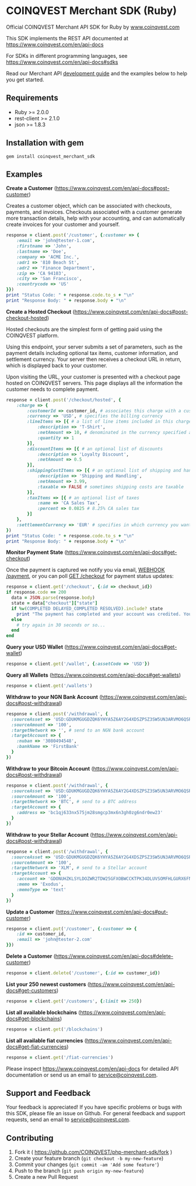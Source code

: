 # COINQVEST Merchant SDK (Ruby)

Official COINQVEST Merchant API SDK for Ruby by www.coinqvest.com

This SDK implements the REST API documented at https://www.coinqvest.com/en/api-docs

For SDKs in different programming languages, see https://www.coinqvest.com/en/api-docs#sdks

Read our Merchant API [development guide](https://www.coinqvest.com/en/blog/guide-mastering-cryptocurrency-checkouts-with-coinqvest-merchant-apis-321ac139ce15) and the examples below to help you get started.

Requirements
------------
* Ruby >= 2.0.0
* rest-client >= 2.1.0
* json >= 1.8.3

Installation with gem
---------------------
`gem install coinqvest_merchant_sdk`

## Examples

**Create a Customer** (https://www.coinqvest.com/en/api-docs#post-customer)

Creates a customer object, which can be associated with checkouts, payments, and invoices. Checkouts associated with a customer generate more transaction details, help with your accounting, and can automatically create invoices for your customer and yourself.

```ruby
response = client.post('/customer', {:customer => {
    :email => 'john@tester-1.com',
    :firstname => 'John',
    :lastname => 'Doe',
    :company => 'ACME Inc.',
    :adr1 => '810 Beach St',
    :adr2 => 'Finance Department',
    :zip => 'CA 94103',
    :city => 'San Francisco',
    :countrycode => 'US'
}})
print "Status Code: " + response.code.to_s + "\n"
print "Response Body: " + response.body + "\n"
```
**Create a Hosted Checkout** (https://www.coinqvest.com/en/api-docs#post-checkout-hosted)

Hosted checkouts are the simplest form of getting paid using the COINQVEST platform. 

Using this endpoint, your server submits a set of parameters, such as the payment details including optional tax items, customer information, and settlement currency. Your server then receives a checkout URL in return, which is displayed back to your customer. 

Upon visiting the URL, your customer is presented with a checkout page hosted on COINQVEST servers. This page displays all the information the customer needs to complete payment.

```ruby
response = client.post('/checkout/hosted', {
    :charge => {
        :customerId => customer_id, # associates this charge with a customer
        :currency => 'USD', # specifies the billing currency
        :lineItems => [{ # a list of line items included in this charge
            :description => 'T-Shirt',
            :netAmount => 10, # denominated in the currency specified above
            :quantity => 1
        }],
        :discountItems => [{ # an optional list of discounts
            :description => 'Loyalty Discount',
            :netAmount => 0.5
        }],
        :shippingCostItems => [{ # an optional list of shipping and handling costs
            :description => 'Shipping and Handling',
            :netAmount => 3.99,
            :taxable => FALSE # sometimes shipping costs are taxable
        }],
        :taxItems => [{ # an optional list of taxes
            :name => 'CA Sales Tax',
            :percent => 0.0825 # 8.25% CA sales tax
        }]
    },
    :settlementCurrency => 'EUR' # specifies in which currency you want to settle
})
print "Status Code: " + response.code.to_s + "\n"
print "Response Body: " + response.body + "\n"
```

**Monitor Payment State** (https://www.coinqvest.com/en/api-docs#get-checkout)

Once the payment is captured we notify you via email, [WEBHOOK /payment](https://www.coinqvest.com/en/api-docs#webhook-payment), or you can poll [GET /checkout](https://www.coinqvest.com/en/api-docs#get-checkout) for payment status updates:

```ruby
response = client.get('/checkout', {:id => checkout_id})
if response.code == 200
  data = JSON.parse(response.body)
  state = data["checkout"]["state"]
  if %w(COMPLETED DELAYED_COMPLETED RESOLVED).include? state
    print "The payment has completed and your account was credited. You can now ship the goods."
  else
    # try again in 30 seconds or so...
  end
end
```

**Query your USD Wallet** (https://www.coinqvest.com/en/api-docs#get-wallet)
```ruby
response = client.get('/wallet', {:assetCode => 'USD'})
```

**Query all Wallets** (https://www.coinqvest.com/en/api-docs#get-wallets)
```ruby
response = client.get('/wallets')
```

**Withdraw to your NGN Bank Account** (https://www.coinqvest.com/en/api-docs#post-withdrawal)
```ruby
response = client.post('/withdrawal', {
  :sourceAsset => 'USD:GDUKMGUGDZQK6YHYA5Z6AY2G4XDSZPSZ3SW5UN3ARVMO6QSRDWP5YLEX', #withdraw from your USD wallet
  :sourceAmount => '100',
  :targetNetwork => '', # send to an NGN bank account
  :targetAccount => {
    :nuban => '3080494548',
    :bankName => 'FirstBank'
  }
})
```

**Withdraw to your Bitcoin Account** (https://www.coinqvest.com/en/api-docs#post-withdrawal)
```ruby
response = client.post('/withdrawal', {
  :sourceAsset => 'USD:GDUKMGUGDZQK6YHYA5Z6AY2G4XDSZPSZ3SW5UN3ARVMO6QSRDWP5YLEX', #withdraw from your USD wallet
  :sourceAmount => '100',
  :targetNetwork => 'BTC', # send to a BTC address
  :targetAccount => {
    :address => 'bc1qj633nx575jm28smgcp3mx6n3gh0zg6ndr0ew23'
  }
})
```

**Withdraw to your Stellar Account** (https://www.coinqvest.com/en/api-docs#post-withdrawal)
```ruby
response = client.post('/withdrawal', {
  :sourceAsset => 'USD:GDUKMGUGDZQK6YHYA5Z6AY2G4XDSZPSZ3SW5UN3ARVMO6QSRDWP5YLEX', #withdraw from your USD wallet
  :sourceAmount => '100',
  :targetNetwork => 'XLM', # send to a Stellar account
  :targetAccount => {
    :account => 'GDONUHZKLSYLDOZWR2TDW25GFXOBWCCKTPK34DLUVSOMFHLGURX6FNU6',
    :memo => 'Exodus',
    :memoType => 'text'
  }
})
```

**Update a Customer** (https://www.coinqvest.com/en/api-docs#put-customer)
```ruby
response = client.put('/customer', {:customer => {
    :id => customer_id,
    :email => 'john@tester-2.com'
}})
```

**Delete a Customer** (https://www.coinqvest.com/en/api-docs#delete-customer)
```ruby
response = client.delete('/customer', {:id => customer_id})
```

**List your 250 newest customers** (https://www.coinqvest.com/en/api-docs#get-customers)
```ruby
response = client.get('/customers', {:limit => 250})
```

**List all available blockchains** (https://www.coinqvest.com/en/api-docs#get-blockchains)
```ruby
response = client.get('/blockchains')
```

**List all available fiat currencies** (https://www.coinqvest.com/en/api-docs#get-fiat-currencies)
```ruby
response = client.get('/fiat-currencies')
```

Please inspect https://www.coinqvest.com/en/api-docs for detailed API documentation or send us an email to service@coinqvest.com.

Support and Feedback
--------------------
Your feedback is appreciated! If you have specific problems or bugs with this SDK, please file an issue on Github. For general feedback and support requests, send an email to service@coinqvest.com.

Contributing
------------

1. Fork it ( https://github.com/COINQVEST/php-merchant-sdk/fork )
2. Create your feature branch (`git checkout -b my-new-feature`)
3. Commit your changes (`git commit -am 'Add some feature'`)
4. Push to the branch (`git push origin my-new-feature`)
5. Create a new Pull Request